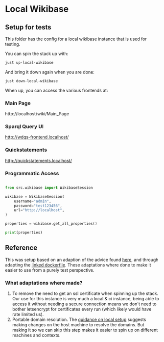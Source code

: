 # Local Wikibase

## Setup for tests

This folder has the config for a local wikibase instance that is used for testing.

You can spin the stack up with:

```bash
just up-local-wikibase
```

And bring it down again when you are done:

```bash
just down-local-wikibase
```

When up, you can access the various frontends at:

### Main Page

http://localhost/wiki/Main_Page

### Sparql Query UI

http://wdqs-frontend.localhost/

### Quickstatements

http://quickstatements.localhost/

### Programmatic Access

```python

from src.wikibase import WikibaseSession

wikibase = WikibaseSession(
    username="admin",
    password="test123456",
    url="http://localhost",
)

properties = wikibase.get_all_properties()

print(properties)

```

## Reference

This was setup based on an adaption of the advice found [here](https://github.com/wmde/wikibase-release-pipeline/blob/main/deploy/README.md), and through adapting the [linked dockerfile](https://github.com/wmde/wikibase-release-pipeline/blob/main/deploy/docker-compose.yml). These adaptations where done to make it easier to use from a purely test perspective.

### What adaptations where made?

1. To remove the need to get an ssl certificate when spinning up the stack. Our use for this instance is very much a local & ci instance, being able to access it without needing a secure connection means we don't need to bother letsencrypt for certificates every run (which likely would have rate limited us).
2. Portable domain resolution. The [guidance on local setup](https://github.com/wmde/wikibase-release-pipeline/blob/main/deploy/README.md#can-i-host-wbs-deploy-locally) suggests making changes on the host machine to resolve the domains. But making it so we can skip this step makes it easier to spin up on different machines and contexts.
